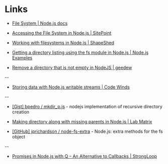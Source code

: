 # Links

* [File System | Node.js docs](http://nodejs.org/api/fs.html)

* [Accessing the File System in Node.js | SitePoint](http://www.sitepoint.com/accessing-the-file-system-in-node-js/)

* [Working with filesystems in Node.js | ShapeShed](http://shapeshed.com/working_with_filesystems_in_nodejs/)

* [Getting a directory listing using the fs module in Node.js | Node.js Examples](http://nodeexamples.com/2012/09/28/getting-a-directory-listing-using-the-fs-module-in-node-js/)

* [Remove a directory that is not empty in NodeJS | geedew](http://www.geedew.com/2012/10/24/remove-a-directory-that-is-not-empty-in-nodejs/)

--

* [Storing data with Node.js writable streams | Code Winds](http://codewinds.com/blog/2013-08-19-nodejs-writable-streams.html)

--

* [[Gist] bpedro / mkdir_p.js](https://gist.github.com/bpedro/742162) - nodejs implementation of recursive directory creation

* [Making directory along with missing parents in Node.js | Lab Matrix](http://lmws.net/making-directory-along-with-missing-parents-in-node-js)

* [[GitHub] jprichardson / node-fs-extra](https://github.com/jprichardson/node-fs-extra) - Node.js: extra methods for the fs object

--

* [Promises in Node.js with Q – An Alternative to Callbacks | StrongLoop](http://strongloop.com/strongblog/promises-in-node-js-with-q-an-alternative-to-callbacks/)
